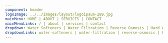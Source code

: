 ```yaml
---
component: header
logoImage: ../../images/layout/logoipsum-289.jpg
mainMenu: HOME | ABOUT | SERVICES | CONTACT
mainMenuLinks: / | about | services | contact
dropdown: Water Softeners | Water Filtration | Reverse Osmosis | Hard Water Filters | Water Testing | Alkaline Water | House Water Filters | Water Well Systems 
dropdownLinks: water-softeners | water-filtration | reverse-osmosis | hard-water-filters | water-testing | alkaline-water | hard-water-filters | water-well-systems 
---
```


                
